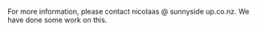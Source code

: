 For more information, please contact nicolaas @ sunnyside up.co.nz.  We have done some work on this.
